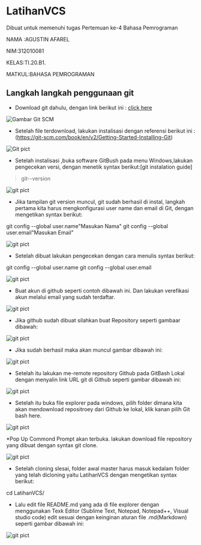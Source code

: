 # LatihanVCS
Dibuat untuk memenuhi tugas Pertemuan ke-4 Bahasa Pemrograman

NAMA :AGUSTIN AFAREL

NIM:312010081

KELAS:TI.20.B1.

MATKUL:BAHASA PEMROGRAMAN

## Langkah langkah penggunaan git

* Download git dahulu, dengan link berikut ini : [click here](https://git-scm.com)

![Gambar Git SCM](Picture/GitScm.PNG)

* Setelah file terdownload, lakukan instalisasi dengan referensi berikut ini :(https://git-scm.com/book/en/v2/Getting-Started-Installing-Git)

![Git pict](Picture/GitGuide.PNG)

* Setelah instalisasi ,buka software GitBush pada menu Windows,lakukan pengecekan versi, dengan menetik syntax berikut:[git instalation guide]
>git--version

![git pict](Picture/SyntaxGitVersion.PNG)

* Jika tampilan git version muncul, git sudah berhasil di instal, langkah pertama kita harus mengkonfigurasi user name dan email di Git, dengan mengetikan syntax berikut:

git config --global user.name"Masukan Nama"
git config --global user.email"Masukan Email"

![git pict](Picture/GitConfig.PNG)

* Setelah dibuat lakukan pengecekan dengan cara menulis syntax berikut:


git config --global user.name
git config --global user.email

![git pict](Picture/CekName.PNG)

* Buat akun di github seperti contoh dibawah ini. Dan lakukan verefikasi akun melalui email yang sudah terdaftar.

![git pict](Picture/BuatAkun.PNG)

* Jika github sudah dibuat silahkan buat Repository seperti gambaar dibawah:

![git pict](Picture/LangkahVerefikasi.PNG)

* Jika sudah berhasil maka akan muncul gambar dibawah ini:

![git pict](Picture/Repository.PNG)

* Setelah itu lakukan me-remote repository  Github pada GitBash Lokal dengan menyalin link URL git di Github seperti gambar dibawah ini:

![git pict](Picture/LinkUrl.PNG)

* Setelah itu buka file explorer pada windows, pilih folder dimana kita akan mendownload repositroey dari Github ke lokal, klik kanan pilih Git bash here.

![git pict](Picture/KlikKanan.PNG)

*Pop Up Commond Prompt akan terbuka. lakukan download file repository yang dibuat dengan syntax git clone.

![git pict](Picture/GitClone.PNG)

* Setelah cloning slesai, folder awal master harus masuk kedalam folder yang telah dicloning yaitu LatihanVCS dengan mengetikan syntax berikut:

cd LatihanVCS/

* Lalu edit file README.md yang ada di file explorer dengan menggunakan Texk Editor (Sublime Text, Notepad, Notepad++, Visual studio code) edit sesuai dengan keinginan aturan file .md(Markdown) seperti gambar dibawah ini:

![git pict](Picture/VsCode.PNG)










